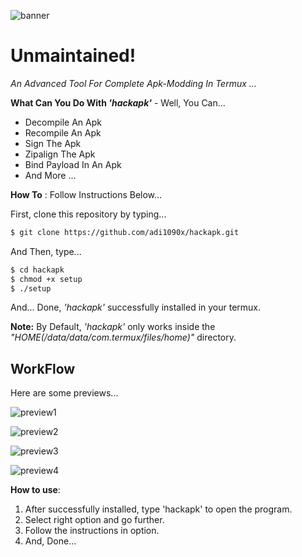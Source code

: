 
![banner](https://github.com/adi1090x/Just_Files/blob/master/PHA_B.png) <br />

# Unmaintained!

_An Advanced Tool For Complete Apk-Modding In Termux ..._

**What Can You Do With _'hackapk'_** - Well, You Can...
 
- Decompile An Apk
- Recompile An Apk
- Sign The Apk
- Zipalign The Apk
- Bind Payload In An Apk
- And More ...

**How To** : Follow Instructions Below...

First, clone this repository by typing...

```sh
$ git clone https://github.com/adi1090x/hackapk.git
```

And Then, type...

```sh
$ cd hackapk
$ chmod +x setup
$ ./setup
```
And... Done, _'hackapk'_ successfully installed in your termux.

**Note:** By Default, _'hackapk'_ only works inside the _"HOME(/data/data/com.termux/files/home)"_ directory.

## WorkFlow

Here are some previews...

![preview1](https://github.com/adi1090x/Just_Files/blob/master/PHA_1.png) <br />

![preview2](https://github.com/adi1090x/Just_Files/blob/master/PHA_2.png) <br />

![preview3](https://github.com/adi1090x/Just_Files/blob/master/PHA_3.png) <br />

![preview4](https://github.com/adi1090x/Just_Files/blob/master/PHA_4.png) <br />

**How to use**:

1. After successfully installed, type 'hackapk' to open the program. 
2. Select right option and go further.
3. Follow the instructions in option.
4. And, Done...
